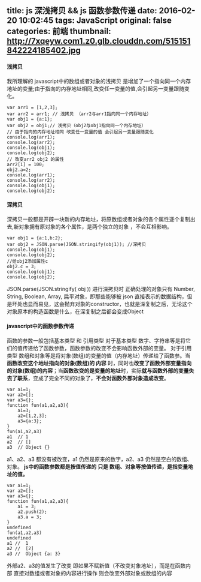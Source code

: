 title: js 深浅拷贝 &&  js 函数参数传递
date: 2016-02-20 10:02:45
tags: JavaScript
original: false
categories: 前端
thumbnail: http://7xqeyw.com1.z0.glb.clouddn.com/515151842224185402.jpg
---
#### 浅拷贝
我所理解的 javascript中的数组或者对象的浅拷贝 是增加了一个指向同一个内存地址的变量;由于指向的内存地址相同,改变任一变量的值,会引起另一变量跟随变化。
<!-- more -->

```
var arr1 = [1,2,3];
var arr2 = arr1; // 浅拷贝 （arr2与arr1指向同一个内存地址）
var obj1 = {a:1};
var obj2 = obj1;// 浅拷贝（obj2与obj1指向同一个内存地址）
// 由于指向的内存地址相同 改变任一变量的值 会引起另一变量跟随变化
console.log(arr1);
console.log(arr2);
console.log(obj1);
console.log(obj2);
// 改变arr2 obj2 的属性 
arr2[1] = 100;
obj2.a=2;
console.log(arr1);
console.log(arr2);
console.log(obj1);
console.log(obj2);
```

#### 深拷贝
深拷贝一般都是开辟一块新的内存地址，将原数组或者对象的各个属性逐个复制出去,新对象拥有原对象的各个属性，是两个独立的对象 ，不会互相影响。

```
var obj1 = {a:1,b:2};
var obj2 = JSON.parse(JSON.stringify(obj1)); //深拷贝
console.log(obj1);
console.log(obj2);
//给obj2添加属性c
obj2.c = 3;
console.log(obj1);
console.log(obj2);
```

 JSON.parse(JSON.stringify( obj )) 进行深拷贝时 正确处理的对象只有 Number, String, Boolean, Array, 扁平对象，即那些能够被 json 直接表示的数据结构，但是坏处也显而易见，这会抛弃对象的constructor，也就是深复制之后，无论这个对象原本的构造函数是什么，在深复制之后都会变成Object

#### javascript中的函数参数传递
 函数的参数一般包括基本类型 和 引用类型 
对于基本类型 数字、字符串等是将它们的值传递给了函数参数，函数参数的改变不会影响函数外部的变量。
对于引用类型 数组和对象等是将对象(数组)的变量的值（内存地址）传递给了函数参。当**函数改变这个地址指向的对象(数组)的 内容** 时，同时也**改变了函数外部变量指向的对象(数组)的内容**；当**函数改变的是变量的地址**时，实际**就与函数外部的变量失去了联系**，变成了完全不同的对象了，**不会对函数外部对象造成改变**。
        
```
var a1=1;
var a2=[];
var a3={};
function fun(a1,a2,a3){
    a1=3;
    a2=[1,2,3];
    a3={a:3};
}
fun(a1,a2,a3)
a1  // 1
a2  // []
a3  // Object {}
```

a1、a2、a3 都没有被改变，a1 仍然是原来的数字，a2、a3 仍然是空白的数组、对象。
**js中的函数参数都是按值传递的 只是 数组、对象等按值传递，是指变量地址的值。** 

```
var a1=1;
var a2=[];
var a3={};
function fun(a1,a2,a3){
    a1 = 3;
    a2.push(2);
    a3.a = 3;
}
undefined
fun(a1,a2,a3)
undefined
a1 //  1
a2 //  [2]
a3 //  Object {a: 3}
```

外部a2、a3的值发生了改变
即如果不赋新值（不改变对象地址），而是在函数内部 直接对数组或者对象的内容进行操作  则会改变外部对象或数组的内容